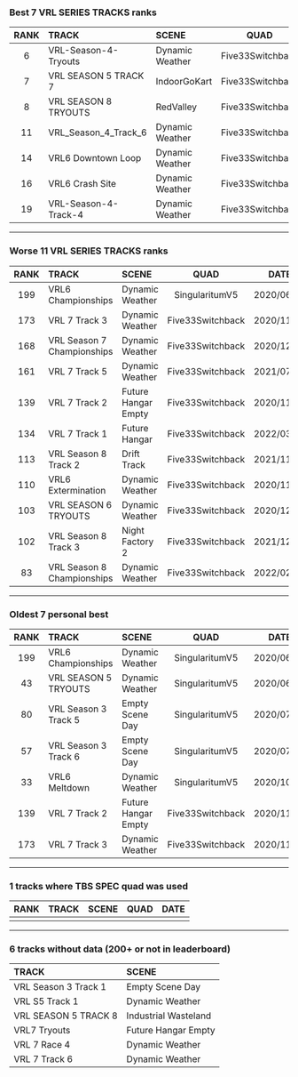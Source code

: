 ### Best 7 VRL SERIES TRACKS ranks
|RANK|TRACK|SCENE|QUAD|DATE|
|:---:|:---|:---|:---:|:---:|
|6|VRL-Season-4-Tryouts|Dynamic Weather|Five33Switchback|2021/04/03|
|7|VRL SEASON 5 TRACK 7|IndoorGoKart|Five33Switchback|2021/04/21|
|8|VRL SEASON 8 TRYOUTS|RedValley|Five33Switchback|2021/09/13|
|11|VRL_Season_4_Track_6|Dynamic Weather|Five33Switchback|2022/01/19|
|14|VRL6 Downtown Loop|Dynamic Weather|Five33Switchback|2021/01/12|
|16|VRL6 Crash Site|Dynamic Weather|Five33Switchback|2021/05/10|
|19|VRL-Season-4-Track-4|Dynamic Weather|Five33Switchback|2021/01/15|
---
### Worse 11 VRL SERIES TRACKS ranks
|RANK|TRACK|SCENE|QUAD|DATE|
|:---:|:---|:---|:---:|:---:|
|199|VRL6 Championships|Dynamic Weather|SingularitumV5|2020/06/03|
|173|VRL 7 Track 3|Dynamic Weather|Five33Switchback|2020/11/21|
|168|VRL Season 7 Championships|Dynamic Weather|Five33Switchback|2020/12/27|
|161|VRL 7 Track 5|Dynamic Weather|Five33Switchback|2021/07/22|
|139|VRL 7 Track 2|Future Hangar Empty|Five33Switchback|2020/11/02|
|134|VRL 7 Track 1|Future Hangar|Five33Switchback|2022/03/05|
|113|VRL Season 8 Track 2|Drift Track|Five33Switchback|2021/11/18|
|110|VRL6 Extermination|Dynamic Weather|Five33Switchback|2020/11/25|
|103|VRL SEASON 6 TRYOUTS|Dynamic Weather|Five33Switchback|2020/12/25|
|102|VRL Season 8 Track 3|Night Factory 2|Five33Switchback|2021/12/06|
|83|VRL Season 8 Championships|Dynamic Weather|Five33Switchback|2022/02/10|
---
### Oldest 7 personal best
|RANK|TRACK|SCENE|QUAD|DATE|
|:---:|:---|:---|:---:|:---:|
|199|VRL6 Championships|Dynamic Weather|SingularitumV5|2020/06/03|
|43|VRL SEASON 5 TRYOUTS|Dynamic Weather|SingularitumV5|2020/06/18|
|80|VRL Season 3 Track 5|Empty Scene Day|SingularitumV5|2020/07/12|
|57|VRL Season 3 Track 6|Empty Scene Day|SingularitumV5|2020/07/13|
|33|VRL6 Meltdown|Dynamic Weather|SingularitumV5|2020/10/21|
|139|VRL 7 Track 2|Future Hangar Empty|Five33Switchback|2020/11/02|
|173|VRL 7 Track 3|Dynamic Weather|Five33Switchback|2020/11/21|
---
### 1 tracks where TBS SPEC quad was used
|RANK|TRACK|SCENE|QUAD|DATE|
|:---:|:---|:---|:---:|:---:|
||||||
---
### 6 tracks without data (200+ or not in leaderboard)
|TRACK|SCENE|
|:---|:---|
|VRL Season 3 Track 1|Empty Scene Day|
|VRL S5 Track 1|Dynamic Weather|
|VRL SEASON 5 TRACK 8|Industrial Wasteland|
|VRL7 Tryouts|Future Hangar Empty|
|VRL 7 Race 4|Dynamic Weather|
|VRL 7 Track 6|Dynamic Weather|
